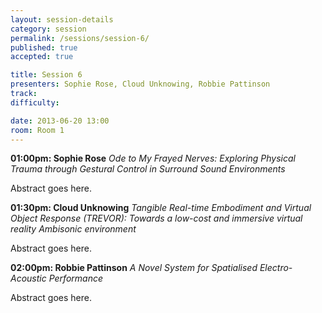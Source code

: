```yaml
---
layout: session-details
category: session
permalink: /sessions/session-6/
published: true
accepted: true

title: Session 6
presenters: Sophie Rose, Cloud Unknowing, Robbie Pattinson
track:
difficulty:

date: 2013-06-20 13:00
room: Room 1
---
```


**01:00pm: Sophie Rose**
_Ode to My Frayed Nerves: Exploring Physical Trauma through Gestural Control in Surround Sound Environments_

Abstract goes here.

**01:30pm: Cloud Unknowing**
_Tangible Real-time Embodiment and Virtual Object Response (TREVOR): Towards a low-cost and immersive virtual reality Ambisonic environment_

Abstract goes here.

**02:00pm: Robbie Pattinson**
_A Novel System for Spatialised Electro-Acoustic Performance_

Abstract goes here.
